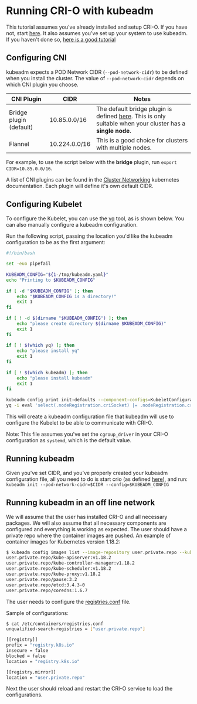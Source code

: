 # Running CRI-O with kubeadm

This tutorial assumes you've already installed and setup CRI-O. If you have not, start [here](/install.md).
It also assumes you've set up your system to use kubeadm. If you haven't done so, [here is a good tutorial](https://www.mirantis.com/blog/how-install-kubernetes-kubeadm/)

## Configuring CNI

kubeadm expects a POD Network CIDR (`--pod-network-cidr`) to be defined when you install the cluster. The value of `--pod-network-cidr` depends on which CNI plugin you choose.

| CNI Plugin              | CIDR          | Notes                                                                                                                                         |
| ----------------------- | ------------- | --------------                                                                                                                                |
| Bridge plugin (default) | 10.85.0.0/16  | The default bridge plugin is defined [here](/contrib/cni/10-crio-bridge.conf). This is only suitable when your cluster has a **single node**. |
| Flannel                 | 10.224.0.0/16 | This is a good choice for clusters with multiple nodes.                                                                                       |

For example, to use the script below with the **bridge** plugin, run `export CIDR=10.85.0.0/16`.

A list of CNI plugins can be found in the [Cluster Networking](https://kubernetes.io/docs/concepts/cluster-administration/networking/) kubernetes documentation. Each plugin will define it's own default CIDR.

## Configuring Kubelet

To configure the Kubelet, you can use the [yq](https://github.com/mikefarah/yq) tool, as is shown below.
You can also manually configure a kubeadm configuration.

Run the following script, passing the location you'd like the kubeadm configuration to be as the first argument:

```bash
#!/bin/bash                                                                                                                                                                                                                                   
                                                                                                                                                                                                                                              
set -euo pipefail                                                                                                                                                                                                                             
                                                                                                                                                                                                                                              
KUBEADM_CONFIG="${1-/tmp/kubeadm.yaml}"                                                                                                                                                                                                              
echo "Printing to $KUBEADM_CONFIG"                                                                                                                                                                                                                   
                                                                                                                                                                                                                                              
if [ -d "$KUBEADM_CONFIG" ]; then                                                                                                                                                                                                                    
    echo "$KUBEADM_CONFIG is a directory!"                                                                                                                                                                                                           
    exit 1                                                                                                                                                                                                                                    
fi                                                                                                                                                                                                                                            
                                                                                                                                                                                                                                              
if [ ! -d $(dirname "$KUBEADM_CONFIG") ]; then                                                                                                                                                                                                       
    echo "please create directory $(dirname $KUBEADM_CONFIG)"                                                                                                                                                                                        
    exit 1                                                                                                                                                                                                                                    
fi                                                                                                                                                                                                                                            
                                                                                                                                                                                                                                              
if [ ! $(which yq) ]; then                                                                                                                                                                                                                    
    echo "please install yq"                                                                                                                                                                                                                  
    exit 1                                                                                                                                                                                                                                    
fi                                                                                                                                                                                                                                            
                                                                                                                                                                                                                                              
if [ ! $(which kubeadm) ]; then                                                                                                                                                                                                               
    echo "please install kubeadm"                                                                                                                                                                                                             
    exit 1                                                                                                                                                                                                                                    
fi                                                                                                                                                                                                                                            
                                                                                                                                                                                                                                              
kubeadm config print init-defaults --component-configs=KubeletConfiguration > "$KUBEADM_CONFIG"                                                                                                                                                      
yq -i eval 'select(.nodeRegistration.criSocket) |= .nodeRegistration.criSocket = "unix:///var/run/crio/crio.sock"' "$KUBEADM_CONFIG"
```

This will create a kubeadm configuration file that kubeadm will use to configure the Kubelet to be able to communicate with CRI-O.

Note: This file assumes you've set the `cgroup_driver` in your CRI-O configuration as `systemd`, which is the default value.

## Running kubeadm

Given you've set CIDR, and you've properly created your kubeadm configuration file, all you need to do is start crio (as defined [here](/install.md)), and run:
`kubeadm init --pod-network-cidr=$CIDR --config=$KUBEADM_CONFIG`

## Running kubeadm in an off line network

We will assume that the user has installed CRI-O and all necessary packages. We will also assume that all necessary components are configured and everything is working as expected. The user should have a private repo where the container images are pushed. An example of container images for Kubernetes version 1.18.2:

```bash
$ kubeadm config images list --image-repository user.private.repo --kubernetes-version=v1.18.2
user.private.repo/kube-apiserver:v1.18.2
user.private.repo/kube-controller-manager:v1.18.2
user.private.repo/kube-scheduler:v1.18.2
user.private.repo/kube-proxy:v1.18.2
user.private.repo/pause:3.2
user.private.repo/etcd:3.4.3-0
user.private.repo/coredns:1.6.7
```

The user needs to configure the [registries.conf](https://github.com/containers/image/blob/master/docs/containers-registries.conf.5.md) file.

Sample of configurations:

```bash
$ cat /etc/containers/registries.conf
unqualified-search-registries = ["user.private.repo"]

[[registry]]
prefix = "registry.k8s.io"
insecure = false
blocked = false
location = "registry.k8s.io"

[[registry.mirror]]
location = "user.private.repo"
```

Next the user should reload and restart the CRI-O service to load the configurations.
